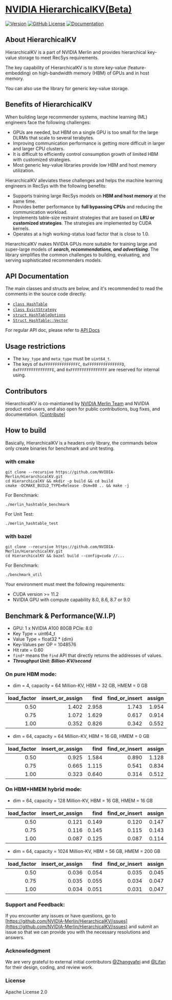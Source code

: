 # [NVIDIA HierarchicalKV(Beta)](https://github.com/NVIDIA-Merlin/HierarchicalKV)

[![Version](https://img.shields.io/github/v/release/NVIDIA-Merlin/HierarchicalKV?color=orange&include_prereleases)](https://github.com/NVIDIA-Merlin/HierarchicalKV/releases)
[![GitHub License](https://img.shields.io/github/license/NVIDIA-Merlin/HierarchicalKV)](https://github.com/NVIDIA-Merlin/HierarchicalKV/blob/master/LICENSE)
[![Documentation](https://img.shields.io/badge/documentation-blue.svg)](https://nvidia-merlin.github.io/HierarchicalKV/master/README.html)

## About HierarchicalKV

HierarchicalKV is a part of NVIDIA Merlin and provides hierarchical key-value storage to meet RecSys requirements.

The key capability of HierarchicalKV is to store key-value (feature-embedding) on high-bandwidth memory (HBM) of GPUs and in host memory.

You can also use the library for generic key-value storage.

## Benefits of HierarchicalKV

When building large recommender systems, machine learning (ML) engineers face the following challenges:

- GPUs are needed, but HBM on a single GPU is too small for the large DLRMs that scale to several terabytes.
- Improving communication performance is getting more difficult in larger and larger CPU clusters.
- It is difficult to efficiently control consumption growth of limited HBM with customized strategies.
- Most generic key-value libraries provide low HBM and host memory utilization.

HierarchicalKV alleviates these challenges and helps the machine learning engineers in RecSys with the following benefits:

- Supports training large RecSys models on **HBM and host memory** at the same time.
- Provides better performance by **full bypassing CPUs** and reducing the communication workload.
- Implements table-size restraint strategies that are based on **LRU or customized strategies**.
  The strategies are implemented by CUDA kernels.
- Operates at a high working-status load factor that is close to 1.0.

HierarchicalKV makes NVIDIA GPUs more suitable for training large and super-large models of ***search, recommendations, and advertising***.
The library simplifies the common challenges to building, evaluating, and serving sophisticated recommenders models.

## API Documentation

The main classes and structs are below, and it's recommended to read the comments in the source code directly:

- [`class HashTable`](https://github.com/NVIDIA-Merlin/HierarchicalKV/blob/master/include/merlin_hashtable.cuh#L101)
- [`class EvictStrategy`](https://github.com/NVIDIA-Merlin/HierarchicalKV/blob/master/include/merlin_hashtable.cuh#L106)
- [`struct HashTableOptions`](https://github.com/NVIDIA-Merlin/HierarchicalKV/blob/master/include/merlin_hashtable.cuh#L34)
- [`Struct HashTable::Vector`](https://github.com/NVIDIA-Merlin/HierarchicalKV/blob/master/include/merlin_hashtable.cuh#L106)

For regular API doc, please refer to [API Docs](https://nvidia-merlin.github.io/HierarchicalKV/master/api/index.html)

## Usage restrictions

- The `key_type` and `meta_type` must be `uint64_t`.
- The keys of `0xFFFFFFFFFFFFFFFC`, `0xFFFFFFFFFFFFFFFD`, `0xFFFFFFFFFFFFFFFE`, and `0xFFFFFFFFFFFFFFFF` are reserved for internal using.

## Contributors

HierarchicalKV is co-maintianed by [NVIDIA Merlin Team](https://github.com/NVIDIA-Merlin) and NVIDIA product end-users,
and also open for public contributions, bug fixes, and documentation. [[Contribute](CONTRIBUTING.md)]

## How to build

Basically, HierarchicalKV is a headers only library, the commands below only create binaries for benchmark and unit testing.

### with cmake
```shell
git clone --recursive https://github.com/NVIDIA-Merlin/HierarchicalKV.git
cd HierarchicalKV && mkdir -p build && cd build
cmake -DCMAKE_BUILD_TYPE=Release -Dsm=80 .. && make -j
```

For Benchmark:
```shell
./merlin_hashtable_benchmark
```

For Unit Test:
```shell
./merlin_hashtable_test
```

### with bazel
```shell
git clone --recursive https://github.com/NVIDIA-Merlin/HierarchicalKV.git
cd HierarchicalKV && bazel build --config=cuda //...
```

For Benchmark:
```shell
./benchmark_util
```

Your environment must meet the following requirements:

- CUDA version >= 11.2
- NVIDIA GPU with compute capability 8.0, 8.6, 8.7 or 9.0


## Benchmark & Performance(W.I.P)

* GPU: 1 x NVIDIA A100 80GB PCIe: 8.0
* Key Type = uint64_t
* Value Type = float32 * {dim}
* Key-Values per OP = 1048576
* Hit rate = 0.60
* `find*` means the `find` API that directly returns the addresses of values.
* ***Throughput Unit: Billion-KV/second***

### On pure HBM mode: 

* dim = 4, capacity = 64 Million-KV, HBM = 32 GB, HMEM = 0 GB

| load_factor | insert_or_assign |   find | find_or_insert | assign |  find* | insert_and_evict |
|------------:|-----------------:|-------:|---------------:|-------:|-------:|-----------------:|
|        0.50 |            1.402 |  2.958 |          1.743 |  1.954 |  3.632 |            1.178 |
|        0.75 |            1.072 |  1.629 |          0.617 |  0.914 |  1.851 |            0.906 |
|        1.00 |            0.352 |  0.826 |          0.342 |  0.552 |  0.895 |            0.303 |

* dim = 64, capacity = 64 Million-KV, HBM = 16 GB, HMEM = 0 GB

| load_factor | insert_or_assign |   find | find_or_insert | assign |  find* | insert_and_evict |
|------------:|-----------------:|-------:|---------------:|-------:|-------:|-----------------:|
|        0.50 |            0.925 |  1.584 |          0.890 |  1.128 |  3.645 |            0.795 |
|        0.75 |            0.665 |  1.115 |          0.541 |  0.834 |  1.849 |            0.569 |
|        1.00 |            0.323 |  0.640 |          0.314 |  0.512 |  0.896 |            0.179 |

### On HBM+HMEM hybrid mode:

* dim = 64, capacity = 128 Million-KV, HBM = 16 GB, HMEM = 16 GB

| load_factor | insert_or_assign |   find | find_or_insert | assign |  find* |
|------------:|-----------------:|-------:|---------------:|-------:|-------:|
|        0.50 |            0.121 |  0.149 |          0.120 |  0.147 |  3.397 |
|        0.75 |            0.116 |  0.145 |          0.115 |  0.143 |  1.800 |
|        1.00 |            0.087 |  0.125 |          0.087 |  0.114 |  0.883 |

* dim = 64, capacity = 1024 Million-KV, HBM = 56 GB, HMEM = 200 GB

| load_factor | insert_or_assign |   find | find_or_insert | assign |  find* |
|------------:|-----------------:|-------:|---------------:|-------:|-------:|
|        0.50 |            0.036 |  0.054 |          0.035 |  0.045 |  2.809 |
|        0.75 |            0.035 |  0.055 |          0.034 |  0.047 |  1.930 |
|        1.00 |            0.034 |  0.051 |          0.031 |  0.047 |  0.855 |


### Support and Feedback:

If you encounter any issues or have questions, go to [https://github.com/NVIDIA-Merlin/HierarchicalKV/issues](https://github.com/NVIDIA-Merlin/HierarchicalKV/issues) and submit an issue so that we can provide you with the necessary resolutions and answers.

### Acknowledgment
We are very grateful to external initial contributors [@Zhangyafei](https://github.com/zhangyafeikimi) and [@Lifan](https://github.com/Lifann) for their design, coding, and review work.

### License
Apache License 2.0